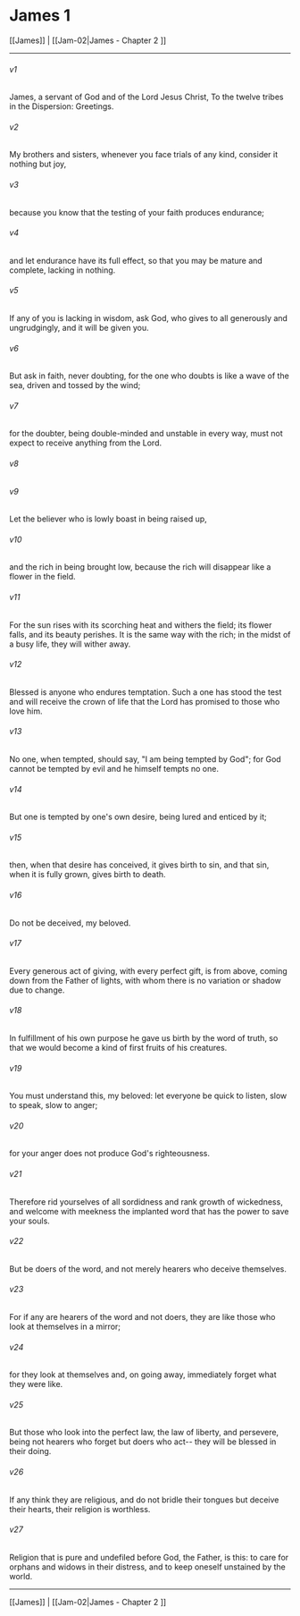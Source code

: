 # James 1

[[James]] | [[Jam-02|James - Chapter 2 ]]
***

###### v1
James, a servant of God and of the Lord Jesus Christ, To the twelve tribes in the Dispersion: Greetings.
###### v2
My brothers and sisters, whenever you face trials of any kind, consider it nothing but joy,
###### v3
because you know that the testing of your faith produces endurance;
###### v4
and let endurance have its full effect, so that you may be mature and complete, lacking in nothing.
###### v5
If any of you is lacking in wisdom, ask God, who gives to all generously and ungrudgingly, and it will be given you.
###### v6
But ask in faith, never doubting, for the one who doubts is like a wave of the sea, driven and tossed by the wind;
###### v7
for the doubter, being double-minded and unstable in every way, must not expect to receive anything from the Lord.
###### v8

###### v9
Let the believer who is lowly boast in being raised up,
###### v10
and the rich in being brought low, because the rich will disappear like a flower in the field.
###### v11
For the sun rises with its scorching heat and withers the field; its flower falls, and its beauty perishes. It is the same way with the rich; in the midst of a busy life, they will wither away.
###### v12
Blessed is anyone who endures temptation. Such a one has stood the test and will receive the crown of life that the Lord has promised to those who love him.
###### v13
No one, when tempted, should say, "I am being tempted by God"; for God cannot be tempted by evil and he himself tempts no one.
###### v14
But one is tempted by one's own desire, being lured and enticed by it;
###### v15
then, when that desire has conceived, it gives birth to sin, and that sin, when it is fully grown, gives birth to death.
###### v16
Do not be deceived, my beloved.
###### v17
Every generous act of giving, with every perfect gift, is from above, coming down from the Father of lights, with whom there is no variation or shadow due to change.
###### v18
In fulfillment of his own purpose he gave us birth by the word of truth, so that we would become a kind of first fruits of his creatures.
###### v19
You must understand this, my beloved: let everyone be quick to listen, slow to speak, slow to anger;
###### v20
for your anger does not produce God's righteousness.
###### v21
Therefore rid yourselves of all sordidness and rank growth of wickedness, and welcome with meekness the implanted word that has the power to save your souls.
###### v22
But be doers of the word, and not merely hearers who deceive themselves.
###### v23
For if any are hearers of the word and not doers, they are like those who look at themselves in a mirror;
###### v24
for they look at themselves and, on going away, immediately forget what they were like.
###### v25
But those who look into the perfect law, the law of liberty, and persevere, being not hearers who forget but doers who act-- they will be blessed in their doing.
###### v26
If any think they are religious, and do not bridle their tongues but deceive their hearts, their religion is worthless.
###### v27
Religion that is pure and undefiled before God, the Father, is this: to care for orphans and widows in their distress, and to keep oneself unstained by the world.

***

[[James]] | [[Jam-02|James - Chapter 2 ]]
